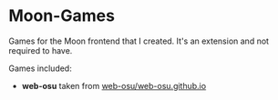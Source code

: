 # Moon-Games
Games for the Moon frontend that I created. It's an extension and not required to have.

Games included:
- **web-osu** taken from [web-osu/web-osu.github.io](https://github.com/web-osu/web-osu.github.io)
